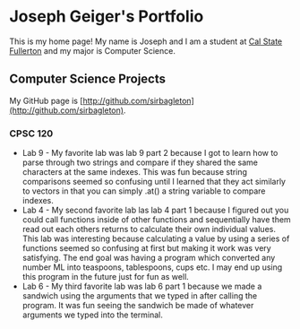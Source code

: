 # Joseph Geiger's Portfolio

This is my home page! My name is Joseph and I am a student at [Cal State Fullerton](http://www.fullerton.edu/) and my major is Computer Science.

## Computer Science Projects

My GitHub page is [http://github.com/sirbagleton](http://github.com/sirbagleton).

### CPSC 120

* Lab 9 - My favorite lab was lab 9 part 2 because I got to learn how to parse through two strings and compare if they shared the same characters at the same indexes. This was fun because string comparisons seemed so confusing until I learned that they act similarly to vectors in that you can simply .at() a string variable to compare indexes.
* Lab 4 - My second favorite lab las lab 4 part 1 because I figured out you could call functions inside of other functions and sequentially have them read out each others returns to calculate their own individual values. This lab was interesting because calculating a value by using a series of functions seemed so confusing at first but making it work was very satisfying. The end goal was having a program which converted any number ML into teaspoons, tablespoons, cups etc. I may end up using this program in the future just for fun as well.
* Lab 6 - My third favorite lab was lab 6 part 1 because we made a sandwich using the arguments that we typed in after calling the program. It was fun seeing the sandwich be made of whatever arguments we typed into the terminal.
